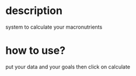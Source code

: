 <h1>description</h1>
<p>system to calculate your macronutrients</a>

<h1>how to use?</h1>
<p>put your data and your goals then click on calculate</p>


